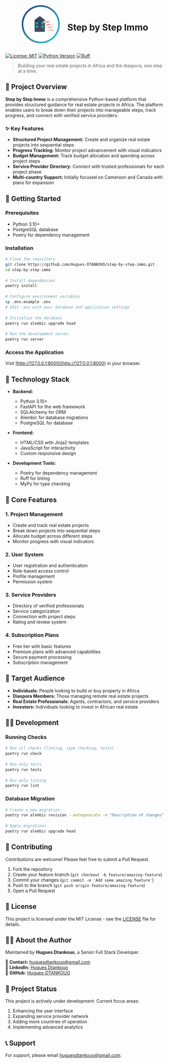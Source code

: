 <div align="center">
  <img src="src/immo/static/images/logo.svg" alt="Logo Step by Step Immo" width="120" style="vertical-align: middle; margin-right: 20px;">
  <h1 style="display: inline-block; vertical-align: middle;">Step by Step Immo</h1>
</div><br>

[![License: MIT](https://img.shields.io/badge/License-MIT-yellow.svg)](LICENSE)
[![Python Version](https://img.shields.io/badge/python-3.10+-blue.svg)](https://www.python.org/downloads/)
[![Ruff](https://img.shields.io/endpoint?url=https://raw.githubusercontent.com/astral-sh/ruff/main/assets/badge/v2.json)](github.com/astral-sh/ruff)

> Building your real estate projects in Africa and the diaspora, one step at a time.

## 📌 Project Overview

**Step by Step Immo** is a comprehensive Python-based platform that provides structured guidance for real estate projects in Africa. The platform enables users to break down their projects into manageable steps, track progress, and connect with verified service providers.

### ✨ Key Features

- **Structured Project Management:** Create and organize real estate projects into sequential steps
- **Progress Tracking:** Monitor project advancement with visual indicators
- **Budget Management:** Track budget allocation and spending across project steps
- **Service Provider Directory:** Connect with trusted professionals for each project phase
- **Multi-country Support:** Initially focused on Cameroon and Canada with plans for expansion

## 🚀 Getting Started

### Prerequisites

- Python 3.10+
- PostgreSQL database
- Poetry for dependency management

### Installation

```bash
# Clone the repository
git clone https://github.com/Hugues-DTANKOUO/step-by-step-immo.git
cd step-by-step-immo

# Install dependencies
poetry install

# Configure environment variables
cp .env.example .env
# Edit .env with your database and application settings

# Initialize the database
poetry run alembic upgrade head

# Run the development server
poetry run server
```

### Access the Application

Visit [http://127.0.0.1:8000](http://127.0.0.1:8000) in your browser.

## 🔧 Technology Stack

- **Backend:**
  - Python 3.10+
  - FastAPI for the web framework
  - SQLAlchemy for ORM
  - Alembic for database migrations
  - PostgreSQL for database

- **Frontend:**
  - HTML/CSS with Jinja2 templates
  - JavaScript for interactivity
  - Custom responsive design

- **Development Tools:**
  - Poetry for dependency management
  - Ruff for linting
  - MyPy for type checking



## 🌟 Core Features

### 1. Project Management
- Create and track real estate projects
- Break down projects into sequential steps
- Allocate budget across different steps
- Monitor progress with visual indicators

### 2. User System
- User registration and authentication
- Role-based access control
- Profile management
- Permission system

### 3. Service Providers
- Directory of verified professionals
- Service categorization
- Connection with project steps
- Rating and review system

### 4. Subscription Plans
- Free tier with basic features
- Premium plans with advanced capabilities
- Secure payment processing
- Subscription management

## 👥 Target Audience

- **Individuals:** People looking to build or buy property in Africa
- **Diaspora Members:** Those managing remote real estate projects
- **Real Estate Professionals:** Agents, contractors, and service providers
- **Investors:** Individuals looking to invest in African real estate

## 🧑‍💻 Development

### Running Checks

```bash
# Run all checks (linting, type checking, tests)
poetry run check

# Run only tests
poetry run tests

# Run only linting
poetry run lint
```

### Database Migration

```bash
# Create a new migration
poetry run alembic revision --autogenerate -m "Description of changes"

# Apply migrations
poetry run alembic upgrade head
```

## 🤝 Contributing

Contributions are welcome! Please feel free to submit a Pull Request.

1. Fork the repository
2. Create your feature branch (`git checkout -b feature/amazing-feature`)
3. Commit your changes (`git commit -m 'Add some amazing feature'`)
4. Push to the branch (`git push origin feature/amazing-feature`)
5. Open a Pull Request

## 📄 License

This project is licensed under the MIT License - see the [LICENSE](LICENSE) file for details.

## 🧑‍💻 About the Author

Maintained by **Hugues Dtankouo**, a Senior Full Stack Developer.

📧 **Contact:** [huguesdtankouo@gmail.com](mailto:huguesdtankouo@gmail.com)  
🔗 **LinkedIn:** [Hugues Dtankouo](https://www.linkedin.com/in/dtankouo)  
🔗 **GitHub:** [Hugues-DTANKOUO](https://github.com/Hugues-DTANKOUO)

## 🚧 Project Status

This project is actively under development. Current focus areas:
1. Enhancing the user interface
2. Expanding service provider network
3. Adding more countries of operation
4. Implementing advanced analytics

## 📞 Support

For support, please email [huguesdtankouo@gmail.com](mailto:huguesdtankouo@gmail.com).